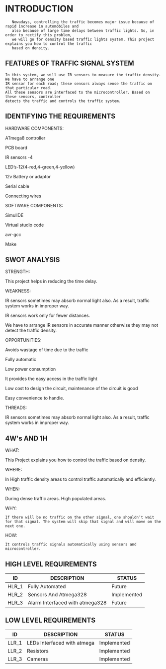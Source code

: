 # INTRODUCTION

       Nowadays, controlling the traffic becomes major issue because of rapid increase in automobiles and 
       also because of large time delays between traffic lights. So, in order to rectify this problem, 
       we will go for density based traffic lights system. This project explains you how to control the traffic
       based on density.
       
 ## FEATURES OF TRAFFIC SIGNAL SYSTEM 
  
    In this system, we will use IR sensors to measure the traffic density. We have to arrange one
    IR sensor for each road; these sensors always sense the traffic on that particular road. 
    All these sensors are interfaced to the microcontroller. Based on these sensors, controller
    detects the traffic and controls the traffic system.

## IDENTIFYING THE REQUIREMENTS

HARDWARE COMPONENTS:

ATmega8 controller

PCB board

IR sensors -4

LED’s-12(4-red,4-green,4-yellow)

12v Battery or adaptor

Serial cable

Connecting wires

SOFTWARE COMPONENTS:

SimulIDE

Virtual studio code

avr-gcc

Make

## SWOT ANALYSIS

STRENGTH: 

  This project helps in reducing the time delay.

WEAKNESS:

  IR sensors sometimes may absorb normal light also. As a result, traffic system works in improper way.
  
  IR sensors work only for fewer distances.
  
  We have to arrange IR sensors in accurate manner otherwise they may not detect the traffic density.

OPPORTUNITIES:

  Avoids wastage of time due to the traffic
  
  Fully automatic
  
  Low power consumption
  
  It provides the easy access in the traffic light
  
  Low cost to design the circuit, maintenance of the circuit is good
  
  Easy convenience to handle.

THREADS:

 IR sensors sometimes may absorb normal light also. As a result, traffic system works in improper way.
  
 ## 4W's AND 1H
 
 WHAT:
 
  This Project explains you how to control the traffic based on density.
 
 WHERE:
 
  In High traffic density areas to control traffic automatically and efficiently.
  
 WHEN:
 
  During dense traffic areas.
  High populated areas.
 
 WHY:
 
    If there will be no traffic on the other signal, one shouldn’t wait for that signal. The system will skip that signal and will move on the next one.

 HOW:
 
    It controls traffic signals automatically using sensors and microcontroller.

## HIGH LEVEL REQUIREMENTS

|ID|DESCRIPTION|STATUS|
|---|---|---|
|HLR_1|Fully Automated|Future|
|HLR_2|Sensors And Atmega328|Implemented|
|HLR_3|Alarm Interfaced with atmega328|Future|

## LOW LEVEL REQUIREMENTS

|ID|DESCRIPTION|STATUS|
|---|---|---|
|LLR_1|LEDs Interfaced with atmega|Implemented|
|LLR_2|Resistors|Implemented|
|LLR_3|Cameras|Implemented|
